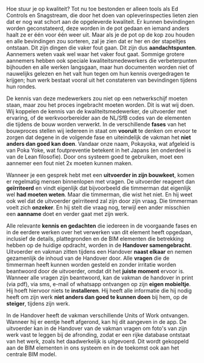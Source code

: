 Hoe stuur je op kwaliteit? Tot nu toe bestonden er alleen tools als Ed Controls en Snagstream, die door het doen van opleverinspecties lieten zien dat er nog wat schort aan de opgeleverde kwaliteit. Er kunnen bevindingen worden geconstateerd, deze worden in de pot gedaan en iemand anders haalt ze er één voor één weer uit. Maar als je de pot op de kop zou houden en alle bevindingen zou sorteren, zal je zien dat er her en der stapeltjes ontstaan. Dit zijn dingen die vaker fout gaan. Dit zijn dus **aandachtspunten**. Aannemers weten vaak wel waar het vaker fout gaat. Sommige grotere aannemers hebben ook speciale kwaliteitsmedewerkers die verbeterpunten bijhouden en alle werken langsgaan, maar hun documenten worden niet of nauwelijks gelezen en het valt hun tegen om hun kennis overgedragen te krijgen; hun werk bestaat vooral uit het constateren van bevindingen tijdens hun rondes.

De kennis van deze medewerkers zou niet op een netwerkschijf moeten staan, maar zou het proces ingebracht moeten worden. Dit is wat wij doen. Wij koppelen de kennis van de kwaliteitsmedewerker, de uitvoerder met ervaring, of de werkvoorbereider aan de NL/SfB codes van de elementen die tijdens de bouw worden verwerkt. In de verschillende **fases** van het bouwproces stellen wij iedereen in staat om **vooruit** te denken om ervoor te zorgen dat degene in de volgende fase en uiteindelijk de vakman het **niet anders dan goed kan doen**. Vandaar onze naam, Pokayoka, wat afgeleid is van Poka Yoke, wat foutpreventie betekent in het Japans (en onderdeel is van de Lean filosofie). Door ons systeem goed te gebruiken, moet een aannemer een fout niet 2x moeten kunnen maken.

Wanneer je een gesprek hebt met een **uitvoerder in zijn bouwkeet**, komen er regelmatig mensen binnenlopen met vragen. De uitvoerder reageert dan **geïrriteerd** en vindt eigenlijk dat bijvoorbeeld die timmerman dat eigenlijk wel **had moeten weten**. Maar die timmerman, die wist het niet. En hij weet ook wel dat de uitvoerder geïrriteerd zal zijn door zijn vraag. Die timmerman voelt zich **onzeker**. En hij stelt die vraag nog, terwijl een ander misschien een **aanname** doet en verder gaat met zijn werk.

Alle relevante **kennis en gedachten** die iedereen in de voorgaande fases en in de eerdere werken over het verwerken van dit element heeft opgedaan, inclusief de details, plattegronden en de BIM elementen die betrekking hebben op de huidige opdracht, worden in de **Handover samengebracht**. Uitvoerder en vakman zitten tijdens een Handover **naast elkaar** en nemen gezamenlijk de inhoud van de Handover door. Alle **vragen** die de timmerman heeft kunnen worden gesteld en zonder irritatie worden beantwoord door de uitvoerder, omdat dit het **juiste moment** ervoor is. Wanneer alle vragen zijn beantwoord, kan de vakman de handover in print (via pdf), via sms, e-mail of whatsapp ontvangen op zijn **eigen mobieltje**. Hij hoeft hiervoor niets te **installeren**. Hij heeft alle informatie die hij nodig heeft om zijn werk **niet anders dan goed te kunnen doen** bij hem, op de **steiger**, tijdens zijn werk.

In de Handover heeft de vakman verschillende Units of Work ontvangen. Wanneer hij er eentje heeft afgerond, kan hij dit aangeven in de app. De uitvoerder kan in de Handover van de vakman vragen om foto's van zijn werk vast te leggen bij de afronding, zodat er een rijke database ontstaat van het werk, zoals het daadwerkelijk is uitgevoerd. Dit wordt gekoppeld aan de BIM elementen in ons systeem en in de toekomst ook aan het centrale BIM model.
